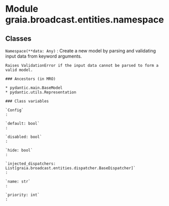 Module graia.broadcast.entities.namespace
=========================================

Classes
-------

`Namespace(**data: Any)`
:   Create a new model by parsing and validating input data from keyword arguments.
    
    Raises ValidationError if the input data cannot be parsed to form a valid model.

    ### Ancestors (in MRO)

    * pydantic.main.BaseModel
    * pydantic.utils.Representation

    ### Class variables

    `Config`
    :

    `default: bool`
    :

    `disabled: bool`
    :

    `hide: bool`
    :

    `injected_dispatchers: List[graia.broadcast.entities.dispatcher.BaseDispatcher]`
    :

    `name: str`
    :

    `priority: int`
    :